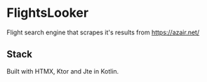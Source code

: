 # FlightsLooker

Flight search engine that scrapes it's results from https://azair.net/

## Stack
Built with HTMX, Ktor and Jte in Kotlin.
